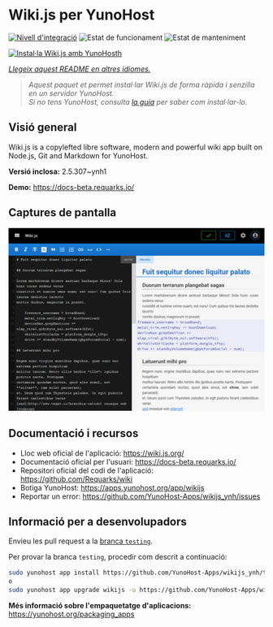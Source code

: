 <!--
N.B.: Aquest README ha estat generat automàticament per <https://github.com/YunoHost/apps/tree/master/tools/readme_generator>
NO s'ha de modificar manualment.
-->

# Wiki.js per YunoHost

[![Nivell d'integració](https://apps.yunohost.org/badge/integration/wikijs)](https://ci-apps.yunohost.org/ci/apps/wikijs/)
![Estat de funcionament](https://apps.yunohost.org/badge/state/wikijs)
![Estat de manteniment](https://apps.yunohost.org/badge/maintained/wikijs)

[![Instal·la Wiki.js amb YunoHosth](https://install-app.yunohost.org/install-with-yunohost.svg)](https://install-app.yunohost.org/?app=wikijs)

*[Llegeix aquest README en altres idiomes.](./ALL_README.md)*

> *Aquest paquet et permet instal·lar Wiki.js de forma ràpida i senzilla en un servidor YunoHost.*  
> *Si no tens YunoHost, consulta [la guia](https://yunohost.org/install) per saber com instal·lar-lo.*

## Visió general

Wiki.js is a copylefted libre software, modern and powerful wiki app built on Node.js, Git and Markdown for YunoHost.


**Versió inclosa:** 2.5.307~ynh1

**Demo:** <https://docs-beta.requarks.io/>

## Captures de pantalla

![Captures de pantalla de Wiki.js](./doc/screenshots/screenshot.png)

## Documentació i recursos

- Lloc web oficial de l'aplicació: <https://wiki.js.org/>
- Documentació oficial per l'usuari: <https://docs-beta.requarks.io/>
- Repositori oficial del codi de l'aplicació: <https://github.com/Requarks/wiki>
- Botiga YunoHost: <https://apps.yunohost.org/app/wikijs>
- Reportar un error: <https://github.com/YunoHost-Apps/wikijs_ynh/issues>

## Informació per a desenvolupadors

Envieu les pull request a la [branca `testing`](https://github.com/YunoHost-Apps/wikijs_ynh/tree/testing).

Per provar la branca `testing`, procedir com descrit a continuació:

```bash
sudo yunohost app install https://github.com/YunoHost-Apps/wikijs_ynh/tree/testing --debug
o
sudo yunohost app upgrade wikijs -u https://github.com/YunoHost-Apps/wikijs_ynh/tree/testing --debug
```

**Més informació sobre l'empaquetatge d'aplicacions:** <https://yunohost.org/packaging_apps>
